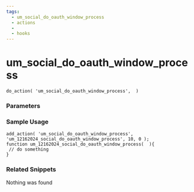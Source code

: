 ```yaml
---
tags: 
  - um_social_do_oauth_window_process
  - actions
  - 
  - hooks
---
```

# um\_social\_do\_oauth\_window\_process

``` php:no-line-numbers
do_action( 'um_social_do_oauth_window_process',  )
```
<div class='hook-sep'></div>

### Parameters

<div class='hook-sep'></div>



### Sample Usage

``` php:no-line-numbers
add_action( 'um_social_do_oauth_window_process', 'um_12162024_social_do_oauth_window_process', 10, 0 );
function um_12162024_social_do_oauth_window_process(  ){
 // do something
}
```
<div class='hook-sep'></div>



### Related Snippets

Nothing was found

